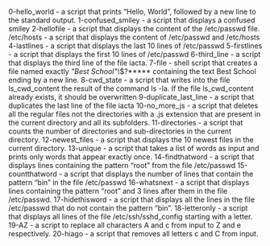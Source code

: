 0-hello_world - a script that prints “Hello, World”, followed by a new line to the standard output.
1-confused_smiley - a script that displays a confused smiley
2-hellofile - a script that displays the content of the /etc/passwd file.
/etc/hosts - a script that displays the content of /etc/passwd and /etc/hosts
4-lastlines - a script that displays the last 10 lines of /etc/passwd
5-firstlines - a script that displays the first 10 lines of /etc/passwd
6-third_line - a script that displays the third line of the file iacta.
7-file - shell script that creates a file named exactly *\"Best School"\\*$?***** containing the text Best School ending by a new line.
8-cwd_state - a script that writes into the file ls_cwd_content the result of the command ls -la. If the file ls_cwd_content already exists, it should be overwritten
9-duplicate_last_line - a script that duplicates the last line of the file iacta
10-no_more_js - a script that deletes all the regular files not the directories with a .js extension that are present in the current directory and all its subfolders.
11-directories - a script that counts the number of directories and sub-directories in the current directory.
12-newest_files - a script that displays the 10 newest files in the current directory.
13-unique - a script that takes a list of words as input and prints only words that appear exactly once.
14-findthatword - a script that displays lines containing the pattern “root” from the file /etc/passwd
15-countthatword - a script that displays the number of lines that contain the pattern “bin” in the file /etc/passwd
16-whatsnext - a script that displays lines containing the pattern “root” and 3 lines after them in the file /etc/passwd.
17-hidethisword - a script that displays all the lines in the file /etc/passwd that do not contain the pattern “bin”.
18-letteronly - a script that displays all lines of the file /etc/ssh/sshd_config starting with a letter.
19-AZ - a script to replace all characters A and c from input to Z and e respectively.
20-hiago - a script that removes all letters c and C from input.
